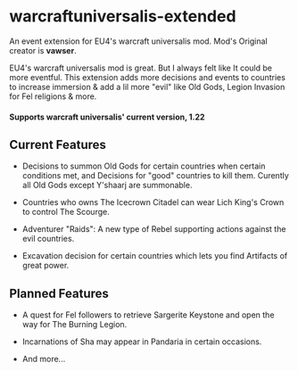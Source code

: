# warcraftuniversalis-extended
An event extension for EU4's warcraft universalis mod. Mod's Original creator is **vawser**.

EU4's warcraft universalis mod is great. But I always felt like It could be more eventful. 
This extension adds more decisions and events to countries to increase immersion & add a lil more "evil" like Old Gods, 
Legion Invasion for Fel religions & more.

#### Supports warcraft universalis' current version, 1.22

## Current Features

* Decisions to summon Old Gods for certain countries when certain conditions met, and Decisions for "good" countries to kill them. Curently all Old Gods except Y'shaarj are summonable.

* Countries who owns The Icecrown Citadel can wear Lich King's Crown to control The Scourge.

* Adventurer "Raids": A new type of Rebel supporting actions against the evil countries.

* Excavation decision for certain countries which lets you find Artifacts of great power.

## Planned Features


* A quest for Fel followers to retrieve Sargerite Keystone and open the way for The Burning Legion.

* Incarnations of Sha may appear in Pandaria in certain occasions.

* And more...
